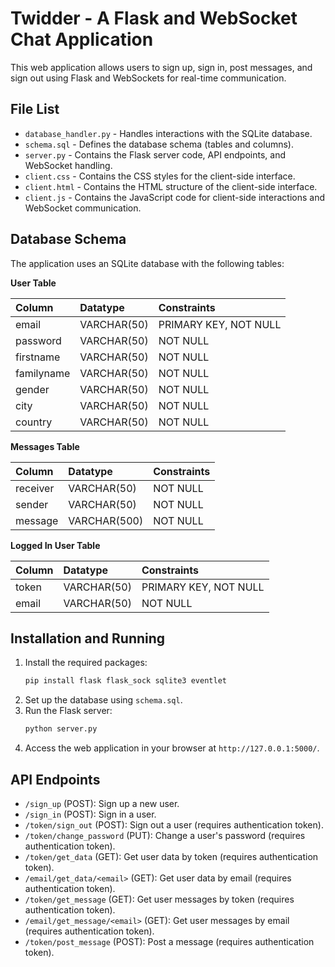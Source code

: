 # Twidder - A Flask and WebSocket Chat Application

This web application allows users to sign up, sign in, post messages, and sign out using Flask and WebSockets for real-time communication.

## File List

*   `database_handler.py` - Handles interactions with the SQLite database.
*   `schema.sql` - Defines the database schema (tables and columns).
*   `server.py` - Contains the Flask server code, API endpoints, and WebSocket handling.
*   `client.css` - Contains the CSS styles for the client-side interface.
*   `client.html` - Contains the HTML structure of the client-side interface.
*   `client.js` - Contains the JavaScript code for client-side interactions and WebSocket communication.

## Database Schema

The application uses an SQLite database with the following tables:

**User Table**

|Column|Datatype|Constraints|
|:---|:---|:---|
|email|VARCHAR(50)|PRIMARY KEY, NOT NULL|
|password|VARCHAR(50)|NOT NULL|
|firstname|VARCHAR(50)|NOT NULL|
|familyname|VARCHAR(50)|NOT NULL|
|gender|VARCHAR(50)|NOT NULL|
|city|VARCHAR(50)|NOT NULL|
|country|VARCHAR(50)|NOT NULL|

**Messages Table**

|Column|Datatype|Constraints|
|:---|:---|:---|
|receiver|VARCHAR(50)|NOT NULL|
|sender|VARCHAR(50)|NOT NULL|
|message|VARCHAR(500)|NOT NULL|

**Logged In User Table**

|Column|Datatype|Constraints|
|:---|:---|:---|
|token|VARCHAR(50)|PRIMARY KEY, NOT NULL|
|email|VARCHAR(50)|NOT NULL|

## Installation and Running

1.  Install the required packages:
    ```bash
    pip install flask flask_sock sqlite3 eventlet
    ```
2.  Set up the database using `schema.sql`.
3.  Run the Flask server:
    ```bash
    python server.py
    ```
4.  Access the web application in your browser at `http://127.0.0.1:5000/`.

## API Endpoints

*   `/sign_up` (POST): Sign up a new user.
*   `/sign_in` (POST): Sign in a user.
*   `/token/sign_out` (POST): Sign out a user (requires authentication token).
*   `/token/change_password` (PUT): Change a user's password (requires authentication token).
*   `/token/get_data` (GET): Get user data by token (requires authentication token).
*   `/email/get_data/<email>` (GET): Get user data by email (requires authentication token).
*   `/token/get_message` (GET): Get user messages by token (requires authentication token).
*   `/email/get_message/<email>` (GET): Get user messages by email (requires authentication token).
*   `/token/post_message` (POST): Post a message (requires authentication token).
